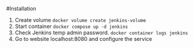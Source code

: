 #Installation

1. Create volume
`docker volume create jenkins-volume`
2. Start container
`docker compose up -d jenkins`
3. Check Jenkins temp admin password.
`docker container logs jenkins`
4. Go to website localhost:8080 and configure the service
